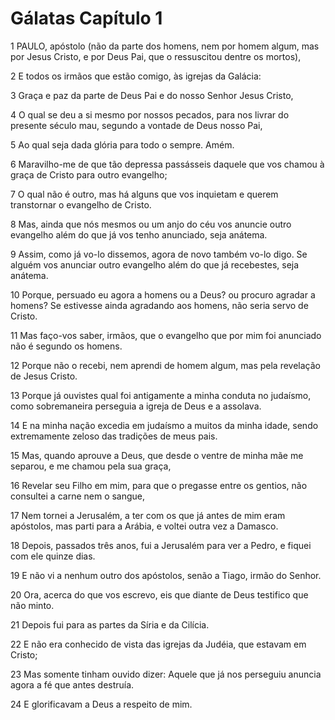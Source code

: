 # Gálatas Capítulo 1

1	PAULO, apóstolo (não da parte dos homens, nem por homem algum, mas por Jesus Cristo, e por Deus Pai, que o ressuscitou dentre os mortos),

2	E todos os irmãos que estão comigo, às igrejas da Galácia:

3	Graça e paz da parte de Deus Pai e do nosso Senhor Jesus Cristo,

4	O qual se deu a si mesmo por nossos pecados, para nos livrar do presente século mau, segundo a vontade de Deus nosso Pai,

5	Ao qual seja dada glória para todo o sempre. Amém.

6	Maravilho-me de que tão depressa passásseis daquele que vos chamou à graça de Cristo para outro evangelho;

7	O qual não é outro, mas há alguns que vos inquietam e querem transtornar o evangelho de Cristo.

8	Mas, ainda que nós mesmos ou um anjo do céu vos anuncie outro evangelho além do que já vos tenho anunciado, seja anátema.

9	Assim, como já vo-lo dissemos, agora de novo também vo-lo digo. Se alguém vos anunciar outro evangelho além do que já recebestes, seja anátema.

10	Porque, persuado eu agora a homens ou a Deus? ou procuro agradar a homens? Se estivesse ainda agradando aos homens, não seria servo de Cristo.

11	Mas faço-vos saber, irmãos, que o evangelho que por mim foi anunciado não é segundo os homens.

12	Porque não o recebi, nem aprendi de homem algum, mas pela revelação de Jesus Cristo.

13	Porque já ouvistes qual foi antigamente a minha conduta no judaísmo, como sobremaneira perseguia a igreja de Deus e a assolava.

14	E na minha nação excedia em judaísmo a muitos da minha idade, sendo extremamente zeloso das tradições de meus pais.

15	Mas, quando aprouve a Deus, que desde o ventre de minha mãe me separou, e me chamou pela sua graça,

16	Revelar seu Filho em mim, para que o pregasse entre os gentios, não consultei a carne nem o sangue,

17	Nem tornei a Jerusalém, a ter com os que já antes de mim eram apóstolos, mas parti para a Arábia, e voltei outra vez a Damasco.

18	Depois, passados três anos, fui a Jerusalém para ver a Pedro, e fiquei com ele quinze dias.

19	E não vi a nenhum outro dos apóstolos, senão a Tiago, irmão do Senhor.

20	Ora, acerca do que vos escrevo, eis que diante de Deus testifico que não minto.

21	Depois fui para as partes da Síria e da Cilícia.

22	E não era conhecido de vista das igrejas da Judéia, que estavam em Cristo;

23	Mas somente tinham ouvido dizer: Aquele que já nos perseguiu anuncia agora a fé que antes destruía.

24	E glorificavam a Deus a respeito de mim.

